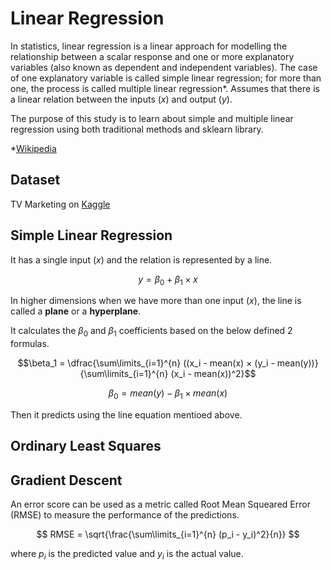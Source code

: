 # Linear Regression
In statistics, linear regression is a linear approach for modelling the relationship between a scalar response and one or more explanatory variables (also known as dependent and independent variables). The case of one explanatory variable is called simple linear regression; for more than one, the process is called multiple linear regression*. Assumes that there is a linear relation between the inputs $(x)$ and output $(y)$.

The purpose of this study is to learn about simple and multiple linear regression using both traditional methods and sklearn library.

*[Wikipedia](https://en.wikipedia.org/wiki/Linear_regression#cite_note-Freedman09-1)


## Dataset
TV Marketing on [Kaggle](https://www.kaggle.com/datasets/devzohaib/tvmarketingcsv)

## Simple Linear Regression
It has a single input $(x)$ and the relation is represented by a line. 

$$y = \beta_0 + \beta_1×x$$

In higher dimensions when we have more than one input $(x)$, the line is called a **plane** or a **hyperplane**.

It calculates the $\beta_0$ and $\beta_1$ coefficients based on the below defined 2 formulas. 

$$\beta_1 = \dfrac{\sum\limits_{i=1}^{n} ((x_i - mean(x) × (y_i - mean(y))}{\sum\limits_{i=1}^{n} (x_i - mean(x))^2}$$

$$\beta_0 = mean(y) − \beta_1 × mean(x)$$

Then it predicts using the line equation mentioed above.

## Ordinary Least Squares

## Gradient Descent


An error score can be used as a metric called Root Mean Squeared Error (RMSE) to measure the performance of the predictions. 

$$ RMSE = \sqrt{\frac{\sum\limits_{i=1}^{n} (p_i - y_i)^2}{n}} $$

where $p_i$ is the predicted value and $y_i$ is the actual value.
